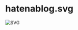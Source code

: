hatenablog.svg
==============

![SVG](https://raw.github.com/kyanny/hatenablog.svg/master/hatenablog.svg)
